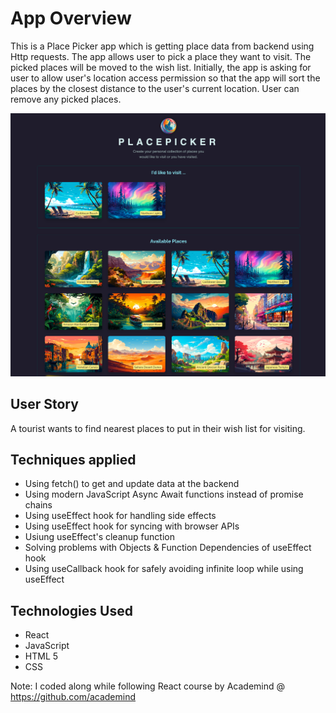 # App Overview

This is a Place Picker app which is getting place data from backend using Http requests.
The app allows user to pick a place they want to visit. The picked places will be moved to the wish list. Initially, the app is asking for user to allow user's location access permission so that the app will sort the places by the closest distance to the user's current location. User can remove any picked places.

![snapshot of app home page](./src/assets/place-picker.png)

## User Story

A tourist wants to find nearest places to put in their wish list for visiting.

## Techniques applied

- Using fetch() to get and update data at the backend
- Using modern JavaScript Async Await functions instead of promise chains
- Using useEffect hook for handling side effects
- Using useEffect hook for syncing with browser APIs
- Usiung useEffect's cleanup function
- Solving problems with Objects & Function Dependencies of useEffect hook
- Using useCallback hook for safely avoiding infinite loop while using useEffect

## Technologies Used

- React
- JavaScript
- HTML 5
- CSS

Note: I coded along while following React course by Academind @ https://github.com/academind
